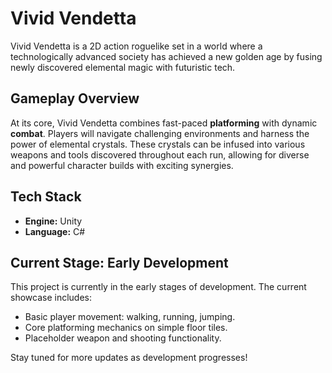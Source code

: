 # Vivid Vendetta 

Vivid Vendetta is a 2D action roguelike set in a world where a technologically advanced society has achieved a new golden age by fusing newly discovered elemental magic with futuristic tech. 

## Gameplay Overview

At its core, Vivid Vendetta combines fast-paced **platforming** with dynamic **combat**. Players will navigate challenging environments and harness the power of elemental crystals. These crystals can be infused into various weapons and tools discovered throughout each run, allowing for diverse and powerful character builds with exciting synergies.


## Tech Stack

* **Engine:** Unity
* **Language:** C#

## Current Stage: Early Development

This project is currently in the early stages of development. The current showcase includes:
* Basic player movement: walking, running, jumping.
* Core platforming mechanics on simple floor tiles.
* Placeholder weapon and shooting functionality.

Stay tuned for more updates as development progresses!
